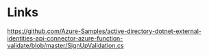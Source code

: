 # Links

https://github.com/Azure-Samples/active-directory-dotnet-external-identities-api-connector-azure-function-validate/blob/master/SignUpValidation.cs

